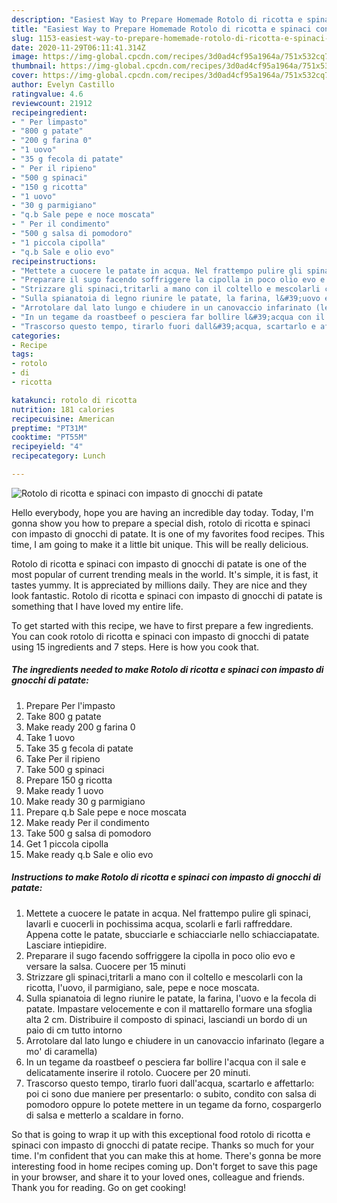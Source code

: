 ```yaml
---
description: "Easiest Way to Prepare Homemade Rotolo di ricotta e spinaci con impasto di gnocchi di patate"
title: "Easiest Way to Prepare Homemade Rotolo di ricotta e spinaci con impasto di gnocchi di patate"
slug: 1153-easiest-way-to-prepare-homemade-rotolo-di-ricotta-e-spinaci-con-impasto-di-gnocchi-di-patate
date: 2020-11-29T06:11:41.314Z
image: https://img-global.cpcdn.com/recipes/3d0ad4cf95a1964a/751x532cq70/rotolo-di-ricotta-e-spinaci-con-impasto-di-gnocchi-di-patate-recipe-main-photo.jpg
thumbnail: https://img-global.cpcdn.com/recipes/3d0ad4cf95a1964a/751x532cq70/rotolo-di-ricotta-e-spinaci-con-impasto-di-gnocchi-di-patate-recipe-main-photo.jpg
cover: https://img-global.cpcdn.com/recipes/3d0ad4cf95a1964a/751x532cq70/rotolo-di-ricotta-e-spinaci-con-impasto-di-gnocchi-di-patate-recipe-main-photo.jpg
author: Evelyn Castillo
ratingvalue: 4.6
reviewcount: 21912
recipeingredient:
- " Per limpasto"
- "800 g patate"
- "200 g farina 0"
- "1 uovo"
- "35 g fecola di patate"
- " Per il ripieno"
- "500 g spinaci"
- "150 g ricotta"
- "1 uovo"
- "30 g parmigiano"
- "q.b Sale pepe e noce moscata"
- " Per il condimento"
- "500 g salsa di pomodoro"
- "1 piccola cipolla"
- "q.b Sale e olio evo"
recipeinstructions:
- "Mettete a cuocere le patate in acqua. Nel frattempo pulire gli spinaci, lavarli e cuocerli in pochissima acqua, scolarli e farli raffreddare. Appena cotte le patate, sbucciarle e schiacciarle nello schiacciapatate. Lasciare intiepidire."
- "Preparare il sugo facendo soffriggere la cipolla in poco olio evo e versare la salsa. Cuocere per 15 minuti"
- "Strizzare gli spinaci,tritarli a mano con il coltello e mescolarli con la ricotta, l&#39;uovo, il parmigiano, sale, pepe e noce moscata."
- "Sulla spianatoia di legno riunire le patate, la farina, l&#39;uovo e la fecola di patate. Impastare velocemente e con il mattarello formare una sfoglia alta 2 cm. Distribuire il composto di spinaci, lasciandi un bordo di un paio di cm tutto intorno"
- "Arrotolare dal lato lungo e chiudere in un canovaccio infarinato (legare a mo&#39; di caramella)"
- "In un tegame da roastbeef o pesciera far bollire l&#39;acqua con il sale e delicatamente inserire il rotolo. Cuocere per 20 minuti."
- "Trascorso questo tempo, tirarlo fuori dall&#39;acqua, scartarlo e affettarlo: poi ci sono due maniere per presentarlo: o subito, condito con salsa di pomodoro oppure lo potete mettere in un tegame da forno, cospargerlo di salsa e metterlo a scaldare in forno."
categories:
- Recipe
tags:
- rotolo
- di
- ricotta

katakunci: rotolo di ricotta 
nutrition: 181 calories
recipecuisine: American
preptime: "PT31M"
cooktime: "PT55M"
recipeyield: "4"
recipecategory: Lunch

---
```



![Rotolo di ricotta e spinaci con impasto di gnocchi di patate](https://img-global.cpcdn.com/recipes/3d0ad4cf95a1964a/751x532cq70/rotolo-di-ricotta-e-spinaci-con-impasto-di-gnocchi-di-patate-recipe-main-photo.jpg)

Hello everybody, hope you are having an incredible day today. Today, I'm gonna show you how to prepare a special dish, rotolo di ricotta e spinaci con impasto di gnocchi di patate. It is one of my favorites food recipes. This time, I am going to make it a little bit unique. This will be really delicious.



Rotolo di ricotta e spinaci con impasto di gnocchi di patate is one of the most popular of current trending meals in the world. It's simple, it is fast, it tastes yummy. It is appreciated by millions daily. They are nice and they look fantastic. Rotolo di ricotta e spinaci con impasto di gnocchi di patate is something that I have loved my entire life.


To get started with this recipe, we have to first prepare a few ingredients. You can cook rotolo di ricotta e spinaci con impasto di gnocchi di patate using 15 ingredients and 7 steps. Here is how you cook that.

<!--inarticleads1-->

##### The ingredients needed to make Rotolo di ricotta e spinaci con impasto di gnocchi di patate:

1. Prepare  Per l&#39;impasto
1. Take 800 g patate
1. Make ready 200 g farina 0
1. Take 1 uovo
1. Take 35 g fecola di patate
1. Take  Per il ripieno
1. Take 500 g spinaci
1. Prepare 150 g ricotta
1. Make ready 1 uovo
1. Make ready 30 g parmigiano
1. Prepare q.b Sale pepe e noce moscata
1. Make ready  Per il condimento
1. Take 500 g salsa di pomodoro
1. Get 1 piccola cipolla
1. Make ready q.b Sale e olio evo




<!--inarticleads2-->

##### Instructions to make Rotolo di ricotta e spinaci con impasto di gnocchi di patate:

1. Mettete a cuocere le patate in acqua. Nel frattempo pulire gli spinaci, lavarli e cuocerli in pochissima acqua, scolarli e farli raffreddare. Appena cotte le patate, sbucciarle e schiacciarle nello schiacciapatate. Lasciare intiepidire.
1. Preparare il sugo facendo soffriggere la cipolla in poco olio evo e versare la salsa. Cuocere per 15 minuti
1. Strizzare gli spinaci,tritarli a mano con il coltello e mescolarli con la ricotta, l&#39;uovo, il parmigiano, sale, pepe e noce moscata.
1. Sulla spianatoia di legno riunire le patate, la farina, l&#39;uovo e la fecola di patate. Impastare velocemente e con il mattarello formare una sfoglia alta 2 cm. Distribuire il composto di spinaci, lasciandi un bordo di un paio di cm tutto intorno
1. Arrotolare dal lato lungo e chiudere in un canovaccio infarinato (legare a mo&#39; di caramella)
1. In un tegame da roastbeef o pesciera far bollire l&#39;acqua con il sale e delicatamente inserire il rotolo. Cuocere per 20 minuti.
1. Trascorso questo tempo, tirarlo fuori dall&#39;acqua, scartarlo e affettarlo: poi ci sono due maniere per presentarlo: o subito, condito con salsa di pomodoro oppure lo potete mettere in un tegame da forno, cospargerlo di salsa e metterlo a scaldare in forno.




So that is going to wrap it up with this exceptional food rotolo di ricotta e spinaci con impasto di gnocchi di patate recipe. Thanks so much for your time. I'm confident that you can make this at home. There's gonna be more interesting food in home recipes coming up. Don't forget to save this page in your browser, and share it to your loved ones, colleague and friends. Thank you for reading. Go on get cooking!

